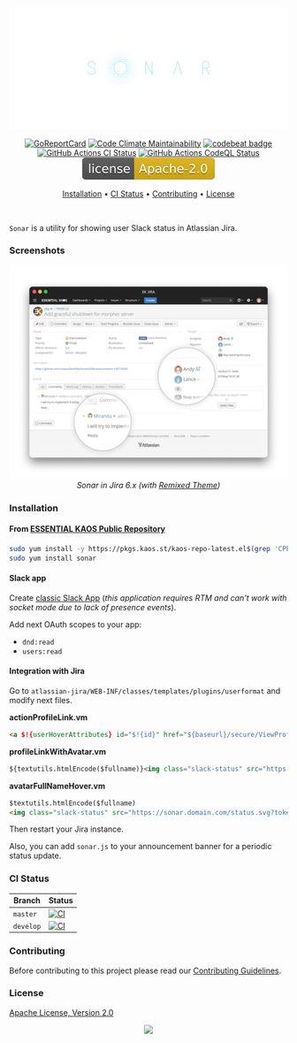 <p align="center"><a href="#readme"><img src=".github/images/card.svg"/></a></p>

<p align="center">
  <a href="https://kaos.sh/r/sonar"><img src="https://kaos.sh/r/sonar.svg" alt="GoReportCard" /></a>
  <a href="https://kaos.sh/l/sonar"><img src="https://kaos.sh/l/3a446700084bb9c0c967.svg" alt="Code Climate Maintainability" /></a>
  <a href="https://kaos.sh/b/sonar"><img src="https://kaos.sh/b/49715c23-4ead-4edb-a351-b4c49cf8d061.svg" alt="codebeat badge" /></a>
  <a href="https://kaos.sh/w/sonar/ci"><img src="https://kaos.sh/w/sonar/ci.svg" alt="GitHub Actions CI Status" /></a>
  <a href="https://kaos.sh/w/sonar/codeql"><img src="https://kaos.sh/w/sonar/codeql.svg" alt="GitHub Actions CodeQL Status" /></a>
  <a href="#license"><img src=".github/images/license.svg"/></a>
</p>

<p align="center"><a href="#installation">Installation</a> • <a href="#ci-status">CI Status</a> • <a href="#contributing">Contributing</a> • <a href="#license">License</a></p>

<br/>

`Sonar` is a utility for showing user Slack status in Atlassian Jira.

### Screenshots

<p align="center">
  <img src=".github/images/sonar-preview.png" alt="Sonar Preview">
  <i>Sonar in Jira 6.x (with <a href="https://github.com/essentialkaos/atlassian-remixed-theme">Remixed Theme</a>)</i>
</p>

### Installation

#### From [ESSENTIAL KAOS Public Repository](https://kaos.sh/kaos-repo)

```bash
sudo yum install -y https://pkgs.kaos.st/kaos-repo-latest.el$(grep 'CPE_NAME' /etc/os-release | tr -d '"' | cut -d':' -f5).noarch.rpm
sudo yum install sonar
```

#### Slack app

Create [classic Slack App](https://api.slack.com/apps?new_classic_app=1) (_this application requires RTM and can't work with socket mode due to lack of presence events_).

Add next OAuth scopes to your app:

- `dnd:read`
- `users:read`

#### Integration with Jira

Go to `atlassian-jira/WEB-INF/classes/templates/plugins/userformat` and modify next files.

**actionProfileLink.vm**

```html
<a $!{userHoverAttributes} id="$!{id}" href="${baseurl}/secure/ViewProfile.jspa?name=${velocityhelper.urlencode($username)}">${renderedAvatarImg} ${author}</a><img class="slack-status" src="https://sonar.domain.com/status.svg?token=YOUR_TOKEN_HERE&mail=$user.emailAddress" />
```

**profileLinkWithAvatar.vm**

```html
${textutils.htmlEncode($fullname)}<img class="slack-status" src="https://sonar.domain.com/status.svg?token=YOUR_TOKEN_HERE&mail=$user.emailAddress" />
```

**avatarFullNameHover.vm**

```html
$textutils.htmlEncode($fullname)
<img class="slack-status" src="https://sonar.domain.com/status.svg?token=YOUR_TOKEN_HERE&mail=$user.emailAddress" />
```

Then restart your Jira instance.

Also, you can add `sonar.js` to your announcement banner for a periodic status update.

### CI Status

| Branch | Status |
|--------|--------|
| `master` | [![CI](https://kaos.sh/w/sonar/ci.svg?branch=master)](https://kaos.sh/w/sonar/ci?query=branch:master) |
| `develop` | [![CI](https://kaos.sh/w/sonar/ci.svg?branch=master)](https://kaos.sh/w/sonar/ci?query=branch:develop) |

### Contributing

Before contributing to this project please read our [Contributing Guidelines](https://github.com/essentialkaos/contributing-guidelines#contributing-guidelines).

### License

[Apache License, Version 2.0](https://www.apache.org/licenses/LICENSE-2.0)

<p align="center"><a href="https://essentialkaos.com"><img src="https://gh.kaos.st/ekgh.svg"/></a></p>
